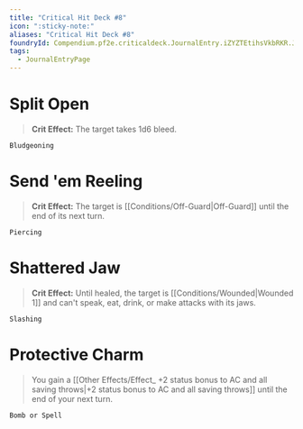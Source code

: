 ```yaml
---
title: "Critical Hit Deck #8"
icon: ":sticky-note:"
aliases: "Critical Hit Deck #8"
foundryId: Compendium.pf2e.criticaldeck.JournalEntry.iZYZTEtihsVkbRKR.JournalEntryPage.OSj1vOhjm71h9Km6
tags:
  - JournalEntryPage
---
```

# Split Open

> **Crit Effect:** The target takes 1d6 bleed.

`Bludgeoning`

# Send 'em Reeling

> **Crit Effect:** The target is [[Conditions/Off-Guard|Off-Guard]] until the end of its next turn.

`Piercing`

# Shattered Jaw

> **Crit Effect:** Until healed, the target is [[Conditions/Wounded|Wounded 1]] and can't speak, eat, drink, or make attacks with its jaws.

`Slashing`

# Protective Charm

> You gain a [[Other Effects/Effect_ +2 status bonus to AC and all saving throws|+2 status bonus to AC and all saving throws]] until the end of your next turn.

`Bomb or Spell`